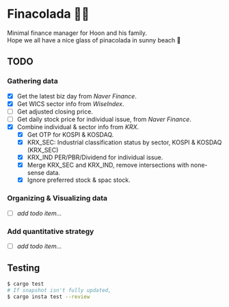 # Finacolada 🍍🥥

Minimal finance manager for Hoon and his family.  
Hope we all have a nice glass of pinacolada in sunny beach 🍹

## TODO

### Gathering data

- [x] Get the latest biz day from _Naver Finance_.
- [x] Get WICS sector info from _WiseIndex_.
- [ ] Get adjusted closing price.
- [ ] Get daily stock price for individual issue, from _Naver Finance_.
- [x] Combine individual & sector info from _KRX_.
  - [x] Get OTP for KOSPI & KOSDAQ.
  - [x] KRX_SEC: Industrial classification status by sector, KOSPI & KOSDAQ (KRX_SEC)
  - [x] KRX_IND PER/PBR/Dividend for individual issue.
  - [x] Merge KRX_SEC and KRX_IND, remove intersections with none-sense data.
  - [x] Ignore preferred stock & spac stock.

### Organizing & Visualizing data

- [ ] _add todo item..._

### Add quantitative strategy

- [ ] _add todo item..._

## Testing

```bash
$ cargo test
# If snapshot isn't fully updated,
$ cargo insta test --review
```
